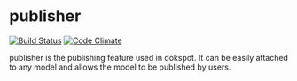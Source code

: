 # publisher
[![Build Status](https://travis-ci.org/dokspot/publisher.svg?branch=master)](https://travis-ci.org/dokspot/publisher)
[![Code Climate](https://codeclimate.com/github/dokspot/publisher.svg)](https://codeclimate.com/github/dokspot/publisher)


publisher is the publishing feature used in dokspot. It can be easily attached to any model and allows the model to be published by users.
